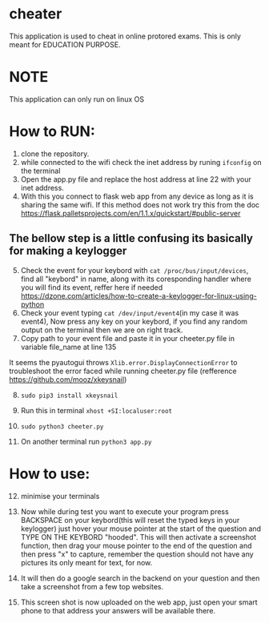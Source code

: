 # cheater
This application is used to cheat in online protored exams. This is only meant for EDUCATION PURPOSE.

# NOTE
This application can only run on linux OS

# How to RUN:
1. clone the repository.
2. while connected to the wifi check the inet address by runing `ifconfig` on the terminal
3. Open the app.py file and replace the host address at line 22 with your inet address.
4. With this you connect to flask web app from any device as long as it is sharing the same wifi. If this method does not work try this from the doc https://flask.palletsprojects.com/en/1.1.x/quickstart/#public-server

## The bellow step is a little confusing its basically for making a keylogger  
5. Check the event for your keybord with `cat /proc/bus/input/devices`, find all "keybord" in name, along with its coresponding handler where you will find its event, reffer here if needed https://dzone.com/articles/how-to-create-a-keylogger-for-linux-using-python 
6. Check your event typing `cat /dev/input/event4`(in my case it was event4), Now press any key on your keybord, if you find any random output on the terminal then we are on right track.
7. Copy path to your event file and paste it in your cheeter.py file in variable file_name at line 135

It seems the pyautogui throws `Xlib.error.DisplayConnectionError` to troubleshoot the error faced while running cheeter.py file (refference https://github.com/mooz/xkeysnail)

8. `sudo pip3 install xkeysnail`
9.  Run this in terminal `xhost +SI:localuser:root`

10. `sudo python3 cheeter.py`
11. On another terminal run `python3 app.py`


# How to use: 
12. minimise your terminals 
13. Now while during test you want to execute your program press BACKSPACE on your keybord(this will reset the typed keys in your keylogger) just hover your mouse pointer at the start of the question and TYPE ON THE KEYBORD "hooded". This will then activate a screenshot function, then drag your mouse pointer to the end of the question and then press "x" to capture, remember the question should not have any pictures its only meant for text, for now.

13. It will then do a google search in the backend on your question and then take a screenshot from a few top websites.
14. This screen shot is now uploaded on the web app, just open your smart phone to that address your answers will be available there.
